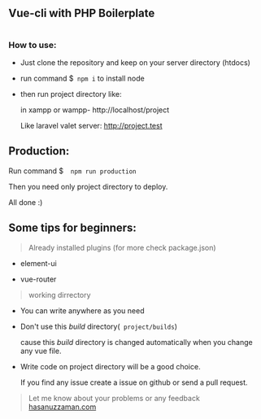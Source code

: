 ## Vue-cli with PHP Boilerplate


#

### How to use:
* Just clone the repository and keep on your server directory (htdocs)
* run command $` npm i` to install node
* then run project directory like:

  in xampp or wampp-  http://localhost/project

  Like laravel valet server: http://project.test

## Production:

Run command $`  npm run production`

Then you need only project directory to deploy.

All done  :)

## Some tips for beginners: 

>Already installed plugins (for more check package.json)
* element-ui

* vue-router

> working dirrectory

* You can write anywhere as you need

* Don't use this <i>build</i> directory(` project/builds`) 

  cause this <i>build</i> directory is changed automatically when you change any vue file.

* Write code on project directory will be a good choice.


  If you find any issue create a issue on github or send a pull request.

>Let me know about your problems or any feedback
<a href="https://www.hasanuzzaman.com">hasanuzzaman.com</a>